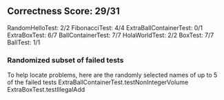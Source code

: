 ## Correctness Score: 29/31
RandomHelloTest: 2/2
FibonacciTest: 4/4
ExtraBallContainerTest: 0/1
ExtraBoxTest: 6/7
BallContainerTest: 7/7
HolaWorldTest: 2/2
BoxTest: 7/7
BallTest: 1/1

### Randomized subset of failed tests
To help locate problems, here are the randomly selected names
of up to 5 of the failed tests
ExtraBallContainerTest.testNonIntegerVolume
ExtraBoxTest.testIllegalAdd
